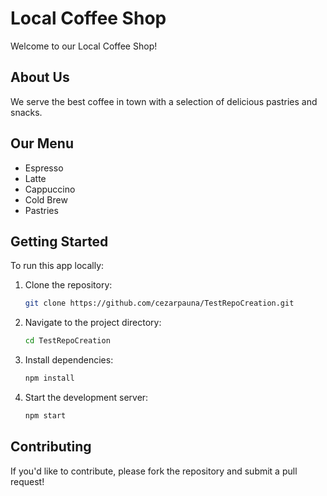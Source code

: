 # Local Coffee Shop

Welcome to our Local Coffee Shop!

## About Us
We serve the best coffee in town with a selection of delicious pastries and snacks.

## Our Menu
- Espresso
- Latte
- Cappuccino
- Cold Brew
- Pastries

## Getting Started
To run this app locally:
1. Clone the repository:
   ```bash
   git clone https://github.com/cezarpauna/TestRepoCreation.git
   ```
2. Navigate to the project directory:
   ```bash
   cd TestRepoCreation
   ```
3. Install dependencies:
   ```bash
   npm install
   ```
4. Start the development server:
   ```bash
   npm start
   ```

## Contributing
If you'd like to contribute, please fork the repository and submit a pull request!